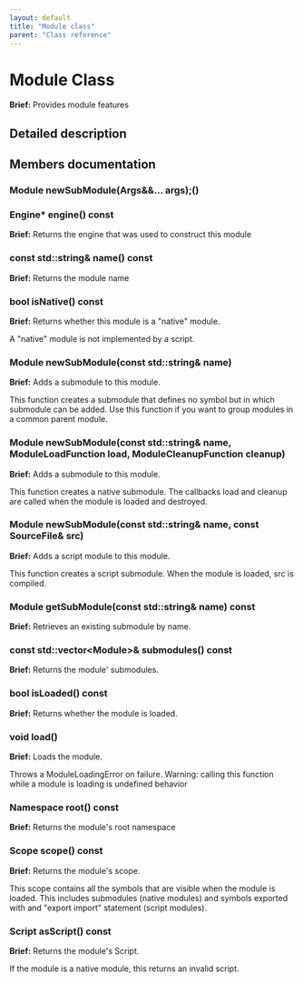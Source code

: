 ```yaml
---
layout: default
title: "Module class"
parent: "Class reference"
---
```


# Module Class

**Brief:** Provides module features

## Detailed description

## Members documentation

###  Module newSubModule(Args&&... args);()

### Engine* engine() const

**Brief:** Returns the engine that was used to construct this module

### const std::string& name() const

**Brief:** Returns the module name

### bool isNative() const

**Brief:** Returns whether this module is a "native" module.

A "native" module is not implemented by a script.

### Module newSubModule(const std::string& name)

**Brief:** Adds a submodule to this module.

This function creates a submodule that defines no symbol but in which submodule can be added. Use this function if you want to group modules in a common parent module.

### Module newSubModule(const std::string& name, ModuleLoadFunction load, ModuleCleanupFunction cleanup)

**Brief:** Adds a submodule to this module.

This function creates a native submodule. The callbacks load and cleanup are called when the module is loaded and destroyed.

### Module newSubModule(const std::string& name, const SourceFile& src)

**Brief:** Adds a script module to this module.

This function creates a script submodule. When the module is loaded, src is compiled.

### Module getSubModule(const std::string& name) const

**Brief:** Retrieves an existing submodule by name.

### const std::vector\<Module>& submodules() const

**Brief:** Returns the module' submodules.

### bool isLoaded() const

**Brief:** Returns whether the module is loaded.

### void load()

**Brief:** Loads the module.

Throws a ModuleLoadingError on failure. Warning: calling this function while a module is loading is undefined behavior

### Namespace root() const

**Brief:** Returns the module's root namespace

### Scope scope() const

**Brief:** Returns the module's scope.

This scope contains all the symbols that are visible when the module is loaded. This includes submodules (native modules) and symbols exported with and "export import" statement (script modules).

### Script asScript() const

**Brief:** Returns the module's Script.

If the module is a native module, this returns an invalid script.


